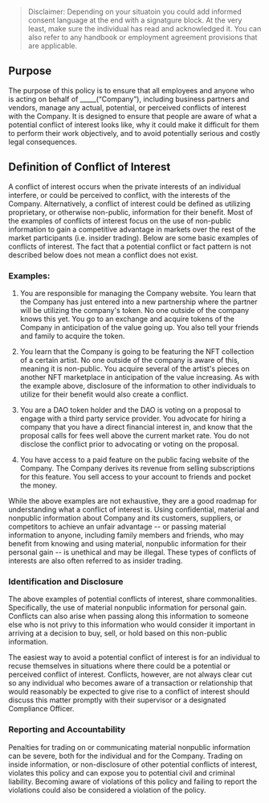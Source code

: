 > Disclaimer: Depending on your situatoin you could add informed consent language at the end with a signatgure block.  At the very least, make sure the individual has read and acknowledged it. You can also refer to any handbook or employment agreement provisions that are applicable.

## Purpose

The purpose of this policy is to ensure that all employees and anyone who is acting on behalf of _____(“Company”), including business partners and vendors, manage any actual, potential, or perceived conflicts of interest with the Company.  It is designed to ensure that people are aware of what a potential conflict of interest looks like, why it could make it difficult for them to perform their work objectively, and to avoid potentially serious and costly legal consequences.  

## Definition of Conflict of Interest

A conflict of interest occurs when the private interests of an individual interfere, or could be perceived to conflict, with the interests of the Company. Alternatively, a conflict of interest could be defined as utilizing proprietary, or otherwise non-public, information for their benefit.  Most of the examples of conflicts of interest focus on the use of non-public information to gain a competitive advantage in markets over the rest of the market participants (i.e. insider trading).  Below are some basic examples of conflicts of interest. The fact that a potential conflict or fact pattern  is not described below does not mean a conflict does not exist.  

### Examples:

  1. You are responsible for managing the Company website.  You learn that the Company has just entered into a new partnership where the partner will be utilizing the company's token. No one outside of the company knows this yet.  You go to an exchange and acquire tokens of the Company in anticipation of the value going up. You also tell your friends and family to acquire the token.  

  2. You learn that the Company is going to be featuring the NFT collection of a certain artist.  No one outside of the company is aware of this, meaning it is non-public.  You acquire several of the artist's pieces on another NFT marketplace in anticipation of the value increasing. As with the example above, disclosure of the information to other individuals to utilize for their benefit would also create a conflict.  
  
  3. You are a DAO token holder and the DAO is voting on a proposal to engage with a third party service provider.  You advocate for hiring a company that you have a direct financial interest in, and know that the proposal calls for fees well above the current market rate.  You do not disclose the conflict prior to advocating or voting on the proposal. 

  4. You have access to a paid feature on the public facing website of the Company.  The Company derives its revenue from selling subscriptions for this feature.  You sell access to your account to friends and pocket the money.  

While the above examples are not exhaustive, they are a good roadmap for understanding what a conflict of interest is.  Using confidential, material and nonpublic information about Company and its customers, suppliers, or competitors to achieve an unfair advantage -- or passing material information to anyone, including family members and friends, who may benefit from knowing and using material, nonpublic information for their personal gain -- is unethical and may be illegal.  These types of conflicts of interests  are also often referred to as insider trading. 


### Identification and Disclosure

The above examples of potential conflicts of interest, share commonalities.  Specifically, the use of material nonpublic information for personal gain. Conflicts  can also arise when passing along this information to someone else who is not privy to this information who would consider it important in arriving at a decision to buy, sell, or hold based on this non-public information.

The easiest way to avoid a potential conflict of interest is for an individual to recuse themselves in situations where there could be a potential or perceived conflict of interest.  Conflicts, however, are not always clear cut so any individual who becomes aware of a transaction or relationship that would reasonably be expected to give rise to a conflict of interest should discuss this matter promptly with their supervisor or a designated Compliance Officer.  

### Reporting and Accountability

Penalties for trading on or communicating material nonpublic information can be severe, both for the individual and for the Company.  Trading on inside information, or non-disclosure of other potential conflicts of interest, violates this policy and can expose you to potential civil and criminal liability. Becoming aware of violations of this policy and failing to report the violations could also be considered a violation of the policy.   









 
 

 














